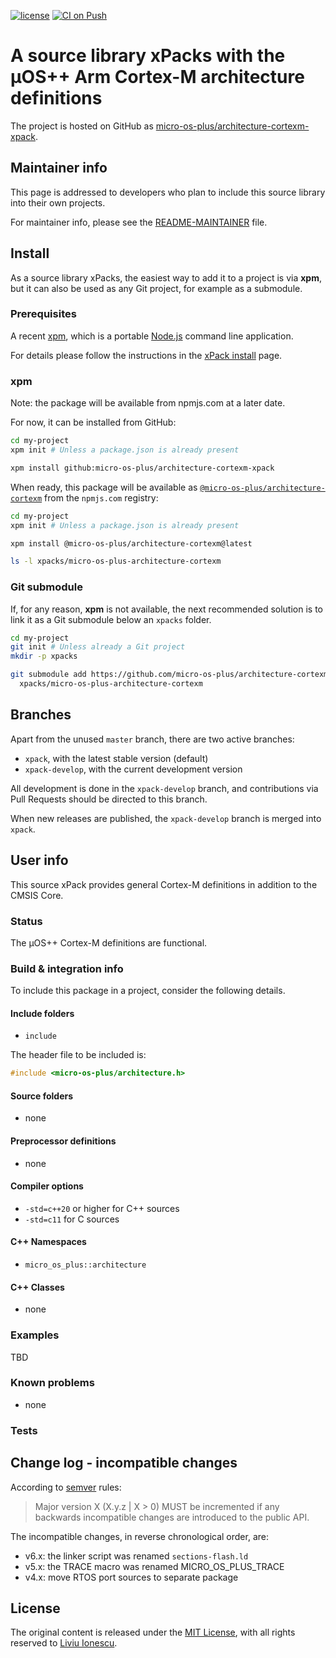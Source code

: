 [![license](https://img.shields.io/github/license/micro-os-plus/architecture-cortexm-xpack)](https://github.com/micro-os-plus/architecture-cortexm-xpack/blob/xpack/LICENSE)
[![CI on Push](https://github.com/micro-os-plus/architecture-cortexm-xpack/workflows/CI%20on%20Push/badge.svg)](https://github.com/micro-os-plus/architecture-cortexm-xpack/actions?query=workflow%3A%22CI+on+Push%22)

# A source library xPacks with the µOS++ Arm Cortex-M architecture definitions

The project is hosted on GitHub as
[micro-os-plus/architecture-cortexm-xpack](https://github.com/micro-os-plus/architecture-cortexm-xpack).

## Maintainer info

This page is addressed to developers who plan to include this source
library into their own projects.

For maintainer info, please see the
[README-MAINTAINER](README-MAINTAINER.md) file.

## Install

As a source library xPacks, the easiest way to add it to a project is via
**xpm**, but it can also be used as any Git project, for example as a submodule.

### Prerequisites

A recent [xpm](https://xpack.github.io/xpm/),
which is a portable [Node.js](https://nodejs.org/) command line application.

For details please follow the instructions in the
[xPack install](https://xpack.github.io/install/) page.

### xpm

Note: the package will be available from npmjs.com at a later date.

For now, it can be installed from GitHub:

```sh
cd my-project
xpm init # Unless a package.json is already present

xpm install github:micro-os-plus/architecture-cortexm-xpack
```

When ready, this package will be available as
[`@micro-os-plus/architecture-cortexm`](https://www.npmjs.com/package/@micro-os-plus/architecture-cortexm)
from the `npmjs.com` registry:

```sh
cd my-project
xpm init # Unless a package.json is already present

xpm install @micro-os-plus/architecture-cortexm@latest

ls -l xpacks/micro-os-plus-architecture-cortexm
```

### Git submodule

If, for any reason, **xpm** is not available, the next recommended
solution is to link it as a Git submodule below an `xpacks` folder.

```sh
cd my-project
git init # Unless already a Git project
mkdir -p xpacks

git submodule add https://github.com/micro-os-plus/architecture-cortexm-xpack.git \
  xpacks/micro-os-plus-architecture-cortexm
```

## Branches

Apart from the unused `master` branch, there are two active branches:

- `xpack`, with the latest stable version (default)
- `xpack-develop`, with the current development version

All development is done in the `xpack-develop` branch, and contributions via
Pull Requests should be directed to this branch.

When new releases are published, the `xpack-develop` branch is merged
into `xpack`.

## User info

This source xPack provides general Cortex-M definitions in addition to the
CMSIS Core.

### Status

The µOS++ Cortex-M definitions are functional.

### Build & integration info

To include this package in a project, consider the following details.

#### Include folders

- `include`

The header file to be included is:

```c++
#include <micro-os-plus/architecture.h>
```

#### Source folders

- none

#### Preprocessor definitions

- none

#### Compiler options

- `-std=c++20` or higher for C++ sources
- `-std=c11` for C sources

#### C++ Namespaces

- `micro_os_plus::architecture`

#### C++ Classes

- none

### Examples

TBD

### Known problems

- none

### Tests

## Change log - incompatible changes

According to [semver](https://semver.org) rules:

> Major version X (X.y.z | X > 0) MUST be incremented if any
backwards incompatible changes are introduced to the public API.

The incompatible changes, in reverse chronological order,
are:

- v6.x: the linker script was renamed `sections-flash.ld`
- v5.x: the TRACE macro was renamed MICRO_OS_PLUS_TRACE
- v4.x: move RTOS port sources to separate package

## License

The original content is released under the
[MIT License](https://opensource.org/licenses/MIT/),
with all rights reserved to
[Liviu Ionescu](https://github.com/ilg-ul/).
